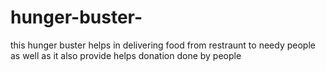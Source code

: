 # hunger-buster-
this hunger buster  helps in delivering food from restraunt to needy people  as well as it also provide helps  donation done by people
